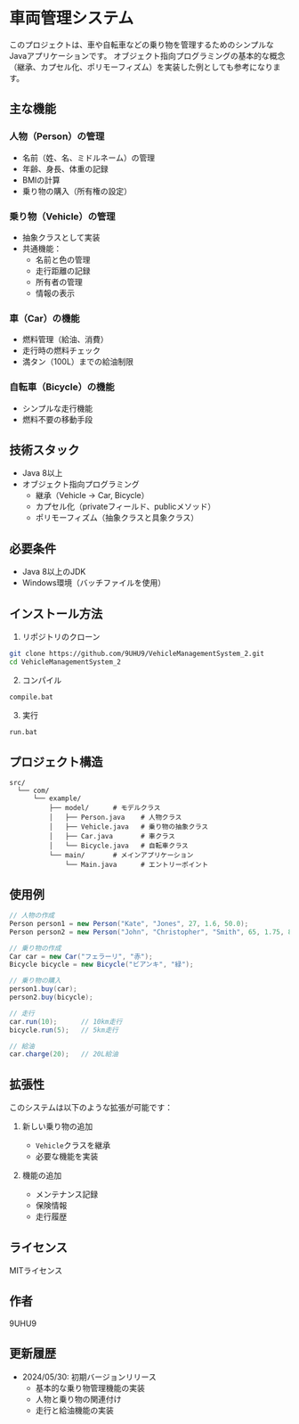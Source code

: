 # 車両管理システム

このプロジェクトは、車や自転車などの乗り物を管理するためのシンプルなJavaアプリケーションです。
オブジェクト指向プログラミングの基本的な概念（継承、カプセル化、ポリモーフィズム）を実装した例としても参考になります。

## 主な機能

### 人物（Person）の管理
- 名前（姓、名、ミドルネーム）の管理
- 年齢、身長、体重の記録
- BMIの計算
- 乗り物の購入（所有権の設定）

### 乗り物（Vehicle）の管理
- 抽象クラスとして実装
- 共通機能：
  - 名前と色の管理
  - 走行距離の記録
  - 所有者の管理
  - 情報の表示

### 車（Car）の機能
- 燃料管理（給油、消費）
- 走行時の燃料チェック
- 満タン（100L）までの給油制限

### 自転車（Bicycle）の機能
- シンプルな走行機能
- 燃料不要の移動手段

## 技術スタック

- Java 8以上
- オブジェクト指向プログラミング
  - 継承（Vehicle → Car, Bicycle）
  - カプセル化（privateフィールド、publicメソッド）
  - ポリモーフィズム（抽象クラスと具象クラス）

## 必要条件

- Java 8以上のJDK
- Windows環境（バッチファイルを使用）

## インストール方法

1. リポジトリのクローン
```bash
git clone https://github.com/9UHU9/VehicleManagementSystem_2.git
cd VehicleManagementSystem_2
```

2. コンパイル
```bash
compile.bat
```

3. 実行
```bash
run.bat
```

## プロジェクト構造

```
src/
  └── com/
      └── example/
          ├── model/      # モデルクラス
          │   ├── Person.java    # 人物クラス
          │   ├── Vehicle.java   # 乗り物の抽象クラス
          │   ├── Car.java       # 車クラス
          │   └── Bicycle.java   # 自転車クラス
          └── main/       # メインアプリケーション
              └── Main.java      # エントリーポイント
```

## 使用例

```java
// 人物の作成
Person person1 = new Person("Kate", "Jones", 27, 1.6, 50.0);
Person person2 = new Person("John", "Christopher", "Smith", 65, 1.75, 80.0);

// 乗り物の作成
Car car = new Car("フェラーリ", "赤");
Bicycle bicycle = new Bicycle("ビアンキ", "緑");

// 乗り物の購入
person1.buy(car);
person2.buy(bicycle);

// 走行
car.run(10);      // 10km走行
bicycle.run(5);   // 5km走行

// 給油
car.charge(20);   // 20L給油
```

## 拡張性

このシステムは以下のような拡張が可能です：

1. 新しい乗り物の追加
   - `Vehicle`クラスを継承
   - 必要な機能を実装

2. 機能の追加
   - メンテナンス記録
   - 保険情報
   - 走行履歴

## ライセンス

MITライセンス

## 作者

9UHU9

## 更新履歴

- 2024/05/30: 初期バージョンリリース
  - 基本的な乗り物管理機能の実装
  - 人物と乗り物の関連付け
  - 走行と給油機能の実装
